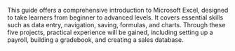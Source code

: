 This guide offers a comprehensive introduction to Microsoft Excel, designed to take learners from beginner to advanced levels. It covers essential skills such as data entry, navigation, saving, formulas, and charts.
Through these five projects, practical experience will be gained, including setting up a payroll, building a gradebook, and creating a sales database.

